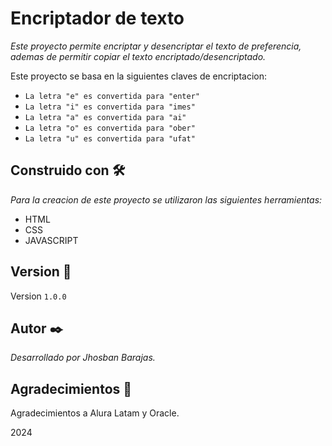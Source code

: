 # Encriptador de texto
_Este proyecto permite encriptar y desencriptar el texto de preferencia, ademas de permitir copiar el texto encriptado/desencriptado._

Este proyecto se basa en la siguientes claves de encriptacion:

* `La letra "e" es convertida para "enter"`
* `La letra "i" es convertida para "imes"`
* `La letra "a" es convertida para "ai"`
* `La letra "o" es convertida para "ober"`
* `La letra "u" es convertida para "ufat"`

## Construido con 🛠️

_Para la creacion de este proyecto se utilizaron las siguientes herramientas:_

* HTML
* CSS
* JAVASCRIPT

## Version 📌

Version `1.0.0`

## Autor ✒️

_Desarrollado por Jhosban Barajas._

## Agradecimientos 🎁

Agradecimientos a Alura Latam y Oracle.

2024
